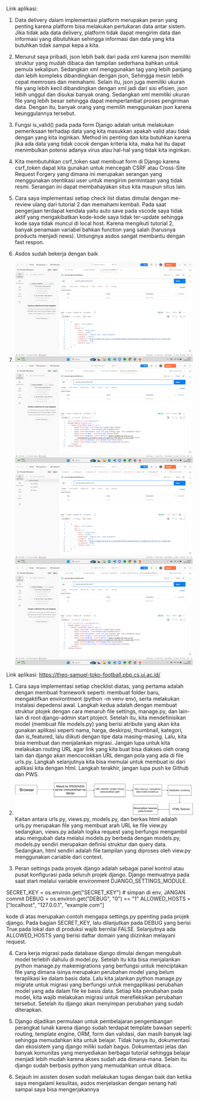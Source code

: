 Link aplikasi: 
1. Data delivery dalam implementasi platform merupakan peran yang penting karena platform bisa melakukan pertukaran data antar sistem. Jika tidak ada data delivery, platform tidak dapat mengirim data dan informasi yang dibutuhkan sehingga informasi dan data yang kita butuhkan tidak sampai kepa a kita.

2. Menurut saya pribadi, json lebih baik dari pada xml karena json memiliki struktur yang mudah dibaca dan tampilan sederhana bahkan untuk pemula sekalipun. Sedangkan xml menggunakan tag yang lebih panjang dan lebih kompleks dibandingkan dengan json, Sehingga mesin lebih cepat memroses dan memahami. Selain itu, json juga memiliki ukuran file yang lebih kecil dibandingkan dengan xml jadi dari sisi efisien, json lebih unggul dan disukai banyak orang. Sedangkan xml memiliki ukuran file yang lebih besar sehingga dapat memperlambat proses pengiriman data. Dengan itu, banyak orang yang memilih menggunakan json karena keunggulannya tersebut.

3. Fungsi is_valid() pada pada form Django adalah untuk melakukan pemeriksaan terhadap data yang kita masukkan apakah valid atau tidak dengan yang kita inginkan. Method ini penting dan kita butuhkan karena jika ada data yang tidak cocok dengan kriteria kita, maka hal itu dapat menimbulkan potensi adanya virus atau hal-hal yang tidak kita inginkan.

4. Kita membutuhkan csrf_token saat membuat form di Django karena csrf_token dapat kita gunakan untuk mencegah CSRF atau Cross-Site Request Forgery yang dimana ini merupakan serangan yang menggunakan otentikasi user untuk mengirim permintaan yang tidak resmi. Serangan ini dapat membahayakan situs kita maupun situs lain.

5. Cara saya implementasi setiap check list diatas dimulai dengan me-review ulang dari  tutorial 2 dan memahami kembali. Pada saat pengerjaan terdapat kendala yaitu auto save pada vscode saya tidak aktif yang mengakibatkan kode-kode saya tidak ter-update sehingga kode saya tidak muncul di local host. Karena mengikuti tutorial 2, banyak penamaan variabel bahkan function yang salah (harusnya products menjadi news). Untungnya asdos sangat membantu dengan fast respon.

6. Asdos sudah bekerja dengan baik

7. ![json](json.png)
    ![xml](xml.png)
    ![json_by_id](json_by_id.png)
    ![xml_by_id](xml_by_id.png)





















Link aplikasi: https://theo-samuel-toko-football.pbp.cs.ui.ac.id/
1. Cara saya implementasi setiap checklist diatas, yang pertama adalah dengan membuat framework seperti: membuat folder baru, mengaktifkan environtment (python -m venv env), serta melakukan instalasi depedensi awal. Langkah kedua adalah dengan membuat struktur ptojek dengan cara menaruh file settings, manage.py, dan lain-lain di root django-admin start ptoject. Setelah itu, kita mendefinisikan model (membuat file models.py) yang berisi atribute yang akan kita gunakan aplikasi seperti nama, harga, deskirpsi, thumbnail, kategori, dan is_featured, lalu diikuti dengan tipe data masing-masing. Lalu, kita bisa membuat dan menjalankan migrasi. Jangan lupa untuk kita melakukan routing URL agar link yang kita buat bisa diakses oleh orang lain dan django akan mencocokkan URL dengan pola yang ada di file urls.py. Langkah selanjutnya kita bisa memulai untuk membuat isi dari aplikasi kita dengan html. Langkah terakhir, jangan lupa push ke Github dan PWS. 

2. ![alt text](URL_diagram.drawio.png)
Kaitan antara urls.py, views.py, models.py, dan berkas html adalah urls.py merupakan file yang membuat arah URL ke file view.py sedangkan, views.py adalah logika request yang berfungsi mengambil atau mengubah data melalui models.py berbeda dengan models.py, models.py sendiri merupakan definisi struktur dan query data. Sedangkan, html sendiri adalah file tampilan yang diproses oleh view.py menggunakan cariable dari context.

3. Peran settings pada proyek django adalah sebagai panel kontrol atau pusat konfigurasi pada seluruh projek django. Django memuatnya pada saat start melalui variable environment DJANGO_SETTINGS_MODULE.

SECRET_KEY = os.environ.get("SECRET_KEY")  # simpan di env, JANGAN commit
DEBUG = os.environ.get("DEBUG", "0") == "1"
ALLOWED_HOSTS = ["localhost", "127.0.0.1", "example.com"]

kode di atas merupakan contoh mengapa settings.py ppenting pada projek django. Pada bagian SECRET_KEY, lalu dilanjutkan pada DEBUG yang berisi True pada lokal dan di produksi wajib bernilai FALSE. Selanjutnya ada ALLOWED_HOSTS yang berisi daftar domain yang diizinkan melayani request.

4. Cara kerja migrasi pada database django dimulai dengan mengubah model terlebih dahulu di model.py. Setelah itu kita bisa menjalankan python manage.py makemigrations yang berfungsi untuk menciptakan file yang dimana isinya merupakan perubahan model yang belum teraplikasi ke dalam basis data. Lalu kita jalankan python manage.py migrate untuk migrasi yang berfungsi untuk mengaplikasi perubahan model yang ada dalam file ke basis data. Setiap kita perubahan pada model, kita wajib melakukan migrasi untuk merefleksikan perubahan tersebut. Setelah itu django akan menyimpan perubahan yang sudah diterapkan.

5. Django dijadikan permulaan untuk pembelajaran pengembangan perangkat lunak karena django sudah terdapat template bawaan seperti: routing, template engine, ORM, form dan validasi, dan masih banyak lagi sehingga memudahkan kita untuk belajar. Tidak hanya itu, dokumentasi dan ekosistem yang django miliki sudah bagus. Dokumentasi jelas dan banyak komunitas yang menyediakan berbagai tutorial sehingga belajar menjadi lebih mudah karena akses sudah ada dimana-mana. Selain itu django sudah berbasis python yang memudahkan untuk dibaca.

6. Sejauh ini asisten dosen sudah melakukan tugas dengan baik dan ketika saya mengalami kesulitas, asdos menjelaskan dengan senang hati sampai saya bisa mengerjakannya
